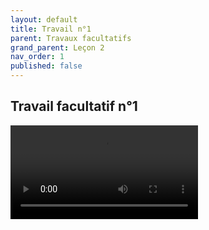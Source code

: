 ```yaml
---
layout: default
title: Travail n°1
parent: Travaux facultatifs
grand_parent: Leçon 2
nav_order: 1
published: false
---
```

## Travail facultatif n°1

<video src="../../assets/vid/inherit.mp4" controls="controls" style="max-width: 730px;">


